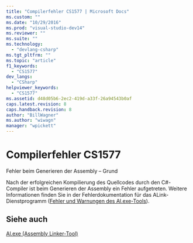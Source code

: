 ```yaml
---
title: "Compilerfehler CS1577 | Microsoft Docs"
ms.custom: ""
ms.date: "10/29/2016"
ms.prod: "visual-studio-dev14"
ms.reviewer: ""
ms.suite: ""
ms.technology: 
  - "devlang-csharp"
ms.tgt_pltfrm: ""
ms.topic: "article"
f1_keywords: 
  - "CS1577"
dev_langs: 
  - "CSharp"
helpviewer_keywords: 
  - "CS1577"
ms.assetid: d48d05b6-2ec2-419d-a33f-26a94543b0af
caps.latest.revision: 8
caps.handback.revision: 8
author: "BillWagner"
ms.author: "wiwagn"
manager: "wpickett"
---
```

# Compilerfehler CS1577
Fehler beim Generieren der Assembly – Grund  
  
 Nach der erfolgreichen Kompilierung des Quellcodes durch den C\#\-Compiler ist beim Generieren der Assembly ein Fehler aufgetreten. Weitere Informationen finden Sie in der Fehlerdokumentation für das ALink\-Dienstprogramm \([Fehler und Warnungen des Al.exe\-Tools](http://msdn.microsoft.com/de-de/7f125d49-0a03-47a6-9ba9-d61a679a7d4b)\).  
  
## Siehe auch  
 [Al.exe \(Assembly Linker\-Tool\)](../Topic/Al.exe%20\(Assembly%20Linker\).md)